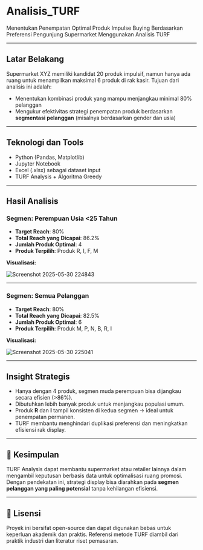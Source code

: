 # Analisis_TURF
Menentukan Penempatan Optimal Produk Impulse Buying Berdasarkan Preferensi Pengunjung Supermarket Menggunakan Analisis TURF

---
## Latar Belakang

Supermarket XYZ memiliki kandidat 20 produk impulsif, namun hanya ada ruang untuk menampilkan maksimal 6 produk di rak kasir. Tujuan dari analisis ini adalah:

- Menentukan kombinasi produk yang mampu menjangkau minimal 80% pelanggan
- Mengukur efektivitas strategi penempatan produk berdasarkan **segmentasi pelanggan** (misalnya berdasarkan gender dan usia)

---

## Teknologi dan Tools
- Python (Pandas, Matplotlib)
- Jupyter Notebook
- Excel (.xlsx) sebagai dataset input
- TURF Analysis + Algoritma Greedy

---

## Hasil Analisis

### Segmen: Perempuan Usia <25 Tahun
- **Target Reach**: 80%
- **Total Reach yang Dicapai**: 86.2%
- **Jumlah Produk Optimal**: 4
- **Produk Terpilih**: Produk R, I, F, M

 **Visualisasi:**
 
![Screenshot 2025-05-30 224843](https://github.com/user-attachments/assets/9228d0fd-4af5-4864-a19f-0e4be8e0879a)

---

### Segmen: Semua Pelanggan
- **Target Reach**: 80%
- **Total Reach yang Dicapai**: 82.5%
- **Jumlah Produk Optimal**: 6
- **Produk Terpilih**: Produk M, P, N, B, R, I

 **Visualisasi:**
 
![Screenshot 2025-05-30 225041](https://github.com/user-attachments/assets/764257b7-bbab-4d01-8e72-258928d0b76f)


---

## Insight Strategis

- Hanya dengan 4 produk, segmen muda perempuan bisa dijangkau secara efisien (>86%).
- Dibutuhkan lebih banyak produk untuk menjangkau populasi umum.
- Produk **R** dan **I** tampil konsisten di kedua segmen → ideal untuk penempatan permanen.
- TURF membantu menghindari duplikasi preferensi dan meningkatkan efisiensi rak display.

---

## 📌 Kesimpulan

TURF Analysis dapat membantu supermarket atau retailer lainnya dalam mengambil keputusan berbasis data untuk optimalisasi ruang promosi. Dengan pendekatan ini, strategi display bisa diarahkan pada **segmen pelanggan yang paling potensial** tanpa kehilangan efisiensi.

---

## 📂 Lisensi
Proyek ini bersifat open-source dan dapat digunakan bebas untuk keperluan akademik dan praktis. Referensi metode TURF diambil dari praktik industri dan literatur riset pemasaran.

